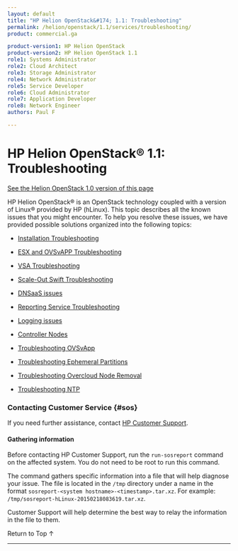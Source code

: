 ```yaml
---
layout: default
title: "HP Helion OpenStack&#174; 1.1: Troubleshooting"
permalink: /helion/openstack/1.1/services/troubleshooting/
product: commercial.ga

product-version1: HP Helion OpenStack
product-version2: HP Helion OpenStack 1.1
role1: Systems Administrator 
role2: Cloud Architect 
role3: Storage Administrator 
role4: Network Administrator 
role5: Service Developer 
role6: Cloud Administrator 
role7: Application Developer 
role8: Network Engineer 
authors: Paul F

---
```

<!--PUBLISHED-->

<script>

function PageRefresh {
onLoad="window.refresh"
}

PageRefresh();

</script>
<!-- <p style="font-size: small;"> <a href="/helion/openstack/1.1/services/object/overview/">&#9664; PREV</a> | <a href="/helion/openstack/1.1/services/overview/">&#9650; UP</a> | <a href="/helion/openstack/1.1/services/reporting/overview/"> NEXT &#9654</a> </p> -->


# HP Helion OpenStack&#174; 1.1: Troubleshooting 
[See the Helion OpenStack 1.0 version of this page](/helion/openstack/services/troubleshooting/)

HP Helion OpenStack&#174; is an OpenStack technology coupled with a version of Linux&#174; provided by HP (hLinux). This topic describes all the known issues that you might encounter. To help you resolve these issues, we have provided possible solutions organized into the following topics:


* [Installation Troubleshooting](/helion/openstack/1.1/services/troubleshooting/install/)

* [ESX and OVSvAPP Troubleshooting](/helion/openstack/1.1/services/troubleshooting/esx/)

* [VSA Troubleshooting](/helion/openstack/1.1/services/troubleshooting/vsa/)

* [Scale-Out Swift Troubleshooting](/helion/openstack/1.1/services/troubleshooting/swift/)

* [DNSaaS issues](/helion/openstack/1.1/services/troubleshooting/dns/)

* [Reporting Service Troubleshooting](/helion/openstack/1.1/services/reporting/troubleshooting/)

* [Logging issues](/helion/openstack/1.1/services/troubleshooting/logging/)

* [Controller Nodes](/helion/openstack/1.1/services/troubleshooting/controller/)

* [Troubleshooting OVSvApp](/helion/openstack/1.1/services/troubleshooting/ovsvapp/)

* [Troubleshooting Ephemeral Partitions](/helion/openstack/1.1/services/troubleshooting/ephemeral_partitions/)

* [Troubleshooting Overcloud Node Removal](/helion/openstack/1.1/services/troubleshooting/overcloud/)

* [Troubleshooting NTP](/helion/openstack/1.1/services/troubleshooting/ntp/)

### Contacting Customer Service {#sos} ###

If you need further assistance, contact [HP Customer Support](http://www.hpcloud.com/about/contact). 

#### Gathering information ####

Before contacting HP Customer Support, run the `run-sosreport` command on the affected system. You do not need to be root to run this command.

The command gathers specific information into a file that will help diagnose your issue. The file is located in the `/tmp` directory under a name in the format `sosreport-<system hostname>-<timestamp>.tar.xz`. For example: `/tmp/sosreport-hLinux-20150218083619.tar.xz`. 

Customer Support will help determine the best way to relay the information in the file to them.

<!-- not applicable until 1.1.1 per DOCS-1269
#### Determining the Helion OpenStack version ####

Run the following command on any Helion OpenStack node (seed, undercloud, overcloud control plane), to determine the installed version:

	# cat /etc/HP_Helion_version

A sample of output is:

	HP Helion OpenStack 1.1 Build 12

-->

<a href="#top" style="padding:14px 0px 14px 0px; text-decoration: none;"> Return to Top &#8593;</a>

----
